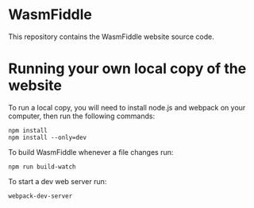 WasmFiddle
====
This repository contains the WasmFiddle website source code.

Running your own local copy of the website
===

To run a local copy, you will need to install node.js and webpack on your computer, then run the following commands:

```
npm install
npm install --only=dev
```

To build WasmFiddle whenever a file changes run:

```
npm run build-watch
```

To start a dev web server run:

```
webpack-dev-server
```
